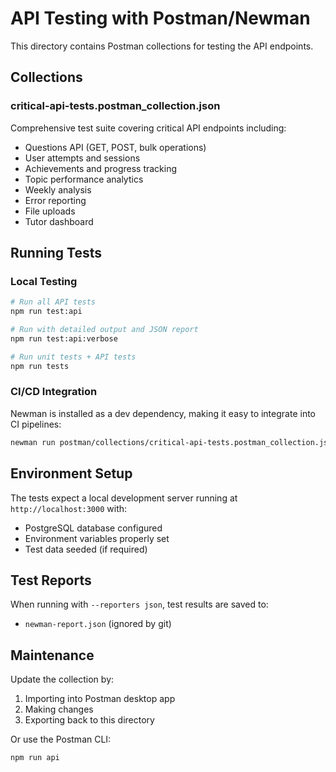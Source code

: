 # API Testing with Postman/Newman

This directory contains Postman collections for testing the API endpoints.

## Collections

### critical-api-tests.postman_collection.json
Comprehensive test suite covering critical API endpoints including:
- Questions API (GET, POST, bulk operations)
- User attempts and sessions
- Achievements and progress tracking
- Topic performance analytics
- Weekly analysis
- Error reporting
- File uploads
- Tutor dashboard

## Running Tests

### Local Testing
```bash
# Run all API tests
npm run test:api

# Run with detailed output and JSON report
npm run test:api:verbose

# Run unit tests + API tests
npm run tests
```

### CI/CD Integration
Newman is installed as a dev dependency, making it easy to integrate into CI pipelines:
```bash
newman run postman/collections/critical-api-tests.postman_collection.json
```

## Environment Setup

The tests expect a local development server running at `http://localhost:3000` with:
- PostgreSQL database configured
- Environment variables properly set
- Test data seeded (if required)

## Test Reports

When running with `--reporters json`, test results are saved to:
- `newman-report.json` (ignored by git)

## Maintenance

Update the collection by:
1. Importing into Postman desktop app
2. Making changes
3. Exporting back to this directory

Or use the Postman CLI:
```bash
npm run api
```
